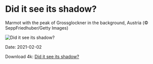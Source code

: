 # Did it see its shadow?

Marmot with the peak of Grossglockner in the background, Austria (© SeppFriedhuber/Getty Images)

![Did it see its shadow?](https://bing.com/th?id=OHR.RainbowMarmot_EN-US9496423028_UHD.jpg&rf=LaDigue_UHD.jpg&pid=hp&w=1024&h=576)

Date: 2021-02-02

Download 4k: [Did it see its shadow?](https://bing.com/th?id=OHR.RainbowMarmot_EN-US9496423028_UHD.jpg&rf=LaDigue_UHD.jpg&pid=hp&w=3840&h=2160)

